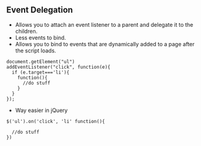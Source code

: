 ## Event Delegation

* Allows you to attach an event listener to a parent and delegate it to the children.
* Less events to bind.
* Allows you to bind to events that are dynamically added to a page after the script loads. 

```
document.getElement("ul")  
addEventListener("click", function(e){  
  if (e.target==='li'){  
    function(){  
      //do stuff  
    }  
  }  
});  
```

* Way easier in jQuery

``` 
$('ul').on('click', 'li' function(){
  
  //do stuff
})
```